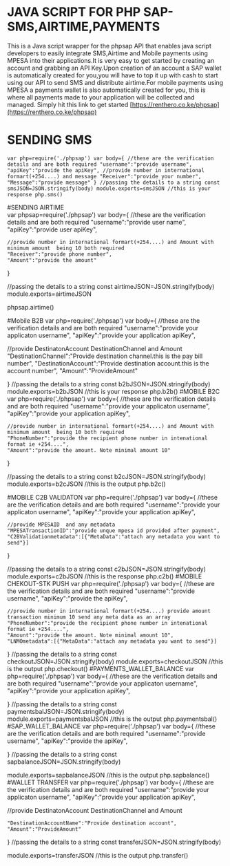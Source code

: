 # JAVA SCRIPT FOR PHP SAP-SMS,AIRTIME,PAYMENTS
This is a Java script wrapper for the phpsap API that enables java script developers to easily integrate SMS,Airtime and Mobile payments using MPESA into their applications.It is very easy to get started by creating an account and grabbing an API Key.Upon creation of an account a SAP wallet is automatically created for you,you will have to top it up with cash to start using our API to send SMS and distribute airtime.For mobile payments using MPESA a payments wallet is also automatically created for you, this is where all payments made to your application will be collected and managed. Simply hit this link to get started [https://renthero.co.ke/phpsap](https://renthero.co.ke/phpsap)

SENDING SMS
===


`var php=require('./phpsap')
var body={
    //these are the verification details and are both required
    "username":"provide username",
    "apiKey":"provide the apiKey",
   //provide number in international formart(+254....) and message
   "Receiver":"provide your number",
	"Message":"provide message"
}
//passing the details to a string
const smsJSON=JSON.stringify(body)
module.exports=smsJSON
//this is your response
    php.sms()`

#SENDING AIRTIME  
var phpsap=require('./phpsap')
var body={
    //these are the verification details and are both required
     "username":"provide user name",
     "apiKey":"provide user apiKey",

    //provide number in international formart(+254....) and Amount with minimum amount  being 10 both required
	"Receiver":"provide phone number",
	"Amount":"provide the amount"
}


//passing the details to a string
const airtimeJSON=JSON.stringify(body)
module.exports=airtimeJSON


phpsap.airtime()

#Mobile B2B
var php=require('./phpsap')
var body={
  //these are the verification details and are both required
  "username":"provide your applicaton username",
  "apiKey":"provide your application apiKey",


 //provide DestinatonAccount DestinationChannel and Amount
 "DestinationChannel":"Provide destination channel.this is the pay bill number",
  "DestinationAccount":"Provide destination account.this is the account number",
  "Amount":"ProvideAmount"
 
  
}
//passing the details to a string
const b2bJSON=JSON.stringify(body)
module.exports=b2bJSON
//this is your response
php.b2b()
#MOBILE B2C
var php=require('./phpsap')
var body={
    //these are the verification details and are both required
   	"username":"provide your applicaton username",
    "apiKey":"provide your application apiKey",

    //provide number in international formart(+254....) and Amount with minimum amount  being 10 both required
	"PhoneNumber":"provide the recipient phone number in intenational format ie +254....",
	"Amount":"provide the amount. Note minimal amount 10"
}


//passing the details to a string
const b2cJSON=JSON.stringify(body)
module.exports=b2cJSON
//this is the output
php.b2c()


#MOBILE C2B VALIDATON
var php=require('./phpsap')
var body={
    //these are the verification details and are both required
   	"username":"provide your applicaton username",
    "apiKey":"provide your application apiKey",
     
    //provide MPESAID  and any metadata
    "MPESATransactionID":"provide unque mpesa id provided after payment",
    "C2BValidationmetadata":[{"MetaData":"attach any metadata you want to send"}]
}


//passing the details to a string
const c2bJSON=JSON.stringify(body)
module.exports=c2bJSON
//this is the response
php.c2b()
#MOBILE CHEKOUT-STK PUSH
var php=require('./phpsap')
var body={
      //these are the verification details and are both required
      "username":"provide username",
      "apiKey":"provide the apiKey",
   

    //provide number in international formart(+254....) provide amount transaction minimum 10 send any meta data as an array
    "PhoneNumber":"provide the recipient phone number in intenational format ie +254....",
	"Amount":"provide the amount. Note minimal amount 10",
    "LNMOmetadata":[{"MetaData":"attach any metadata you want to send"}]
    
}
//passing the details to a string
const checkoutJSON=JSON.stringify(body)
module.exports=checkoutJSON
//this is the output
php.checkout()
#PAYMENTS_WALLET_BALANCE
var php=require('./phpsap')
var body={
    //these are the verification details and are both required
    "username":"provide your applicaton username",
    "apiKey":"provide your application apiKey",
        
}
//passing the details to a string
const paymentsbalJSON=JSON.stringify(body)
module.exports=paymentsbalJSON
//this is the output
php.paymentsbal()
#SAP_WALLET_BALANCE
var php=require('./phpsap')
var body={
    //these are the verification details and are both required
    "username":"provide username",
    "apiKey":"provide the apiKey",
        
}
//passing the details to a string
const sapbalanceJSON=JSON.stringify(body)

module.exports=sapbalanceJSON
//this is the output
php.sapbalance()
#WALLET TRANSFER
var php=require('./phpsap')
var body={
    //these are the verification details and are both required
    "username":"provide your applicaton username",
    "apiKey":"provide your application apiKey",
  
  
   //provide DestinatonAccount DestinationChannel and Amount
  
    "DestinationAccountName":"Provide destination account",
    "Amount":"ProvideAmount"
   
    
  }
  //passing the details to a string
  const transferJSON=JSON.stringify(body)
  
  module.exports=transferJSON
//this is the output
php.transfer()
